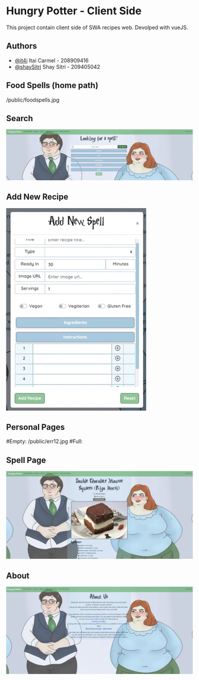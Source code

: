 
# Hungry Potter - Client Side

This project contain client side of SWA recipes web.
Devolped with vueJS.

## Authors

- [@it4i](https://www.github.com/it4i) Itai Carmel - 208909416
- [@shaySitri](https://www.github.com/shaySitri) Shay Sitri - 209405042





## Food Spells (home path)
<img src="">/public/foodspells.jpg<img>
## Search
<img src="/public/search.jpg"><img>
## Add New Recipe
<img src="/public/addnewspell.jpg"><img>
## Personal Pages
#Empty:
<img src="">/public/err12.jpg<img>
#Full:
<img src=""><img>
## Spell Page
<img src="/public/recipe.jpg"><img>
## About
<img src="/public/about.jpg"><img>
